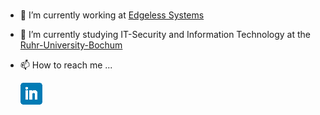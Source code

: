 ### 

- 🔭 I’m currently working at [Edgeless Systems](https://www.edgeless.systems/)
- 🌱 I’m currently studying IT-Security and Information Technology at the [Ruhr-University-Bochum](https://informatik.rub.de/en/)
- 📫 How to reach me ...

    [![You can find me on](https://github.com/Kakashiiiiy/Kakashiiiiy/blob/main/Icon/linkedin.png)](https://www.linkedin.com/in/benedict-markus-schlueter/)


<!-- Links to your social media accounts -->

[1]: https://www.linkedin.com/in/benedict-markus-schlueter/

<!--
**Kakashiiiiy/Kakashiiiiy** is a ✨ _special_ ✨ repository because its `README.md` (this file) appears on your GitHub profile.

Here are some ideas to get you started:

- 🔭 I’m currently working on ...
- 🌱 I’m currently learning ...
- 👯 I’m looking to collaborate on ...
- 🤔 I’m looking for help with ...
- 💬 Ask me about ...
- 📫 How to reach me: ...
- 😄 Pronouns: ...
- ⚡ Fun fact: ...
-->
